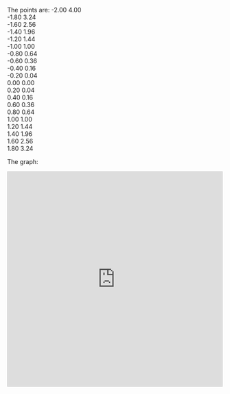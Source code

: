 The points are:
-2.00 	 4.00 </br>
-1.80 	 3.24 </br>
-1.60 	 2.56 </br>
-1.40 	 1.96 </br>
-1.20 	 1.44 </br>
-1.00 	 1.00 </br>
-0.80 	 0.64 </br>
-0.60 	 0.36 </br>
-0.40 	 0.16 </br>
-0.20 	 0.04 </br>
0.00 	 0.00 </br>
0.20 	 0.04 </br>
0.40 	 0.16 </br>
0.60 	 0.36 </br>
0.80 	 0.64 </br>
1.00 	 1.00 </br>
1.20 	 1.44 </br>
1.40 	 1.96 </br>
1.60 	 2.56 </br>
1.80 	 3.24 </br>

The graph: </br>
<iframe src="https://www.desmos.com/calculator/0tbwtzsbi3?embed" width="500" height="500" style="border: 1px solid #ccc" frameborder=0></iframe>
